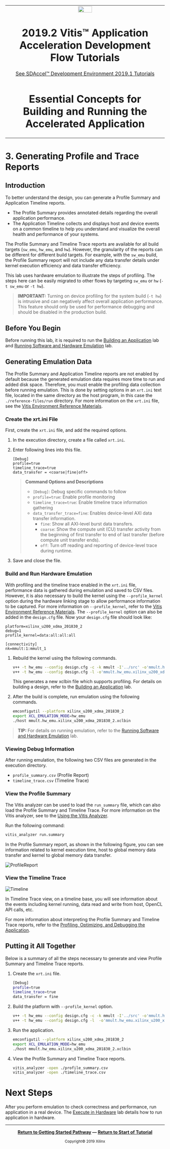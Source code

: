 ﻿<table>
 <tr>
   <td align="center"><img src="https://www.xilinx.com/content/dam/xilinx/imgs/press/media-kits/corporate/xilinx-logo.png" width="30%"/><h1>2019.2 Vitis™ Application Acceleration Development Flow Tutorials</h1>
   <a href="https://github.com/Xilinx/SDAccel-Tutorials/branches/all">See SDAccel™ Development Environment 2019.1 Tutorials</a>
   </td>
 </tr>
 <tr>
 <td align="center"><h1>Essential Concepts for Building and Running the Accelerated Application</h1>
 </td>
 </tr>
</table>

# 3. Generating Profile and Trace Reports

## Introduction

To better understand the design, you can generate a Profile Summary and Application Timeline reports.  

* The Profile Summary provides annotated details regarding the overall application performance.  
* The Application Timeline collects and displays host and device events on a common timeline to help you understand and visualize the overall health and performance of your systems.

The Profile Summary and Timeline Trace reports are available for all build targets (`sw_emu`, `hw_emu`, and `hw`). However, the granularity of the reports can be different for different build targets. For example, with the `sw_emu` build, the Profile Summary report will not include any data transfer details under kernel execution efficiency and data transfer efficiency.

This lab uses hardware emulation to illustrate the steps of profiling. The steps here can be easily migrated to other flows by targeting `sw_emu` or `hw` (`-t sw_emu` or `-t hw`).

>**IMPORTANT:** Turning on device profiling for the system build (`-t hw`) is intrusive and can negatively affect overall application performance. This feature should only be used for performance debugging and should be disabled in the production build.

## Before You Begin

Before running this lab, it is required to run the [Building an Application](./BuildingAnApplication.md) lab and [Running Software and Hardware Emulation](./Emulation.md) lab.

## Generating Emulation Data

The Profile Summary and Application Timeline reports are not enabled by default because the generated emulation data requires more time to run and added disk space. Therefore, you must enable the profiling data collection before running emulation. This is done by setting options in an `xrt.ini` text file, located in the same directory as the host program, in this case the `./reference-files/run` directory. For more information on the `xrt.ini` file, see the [Vitis Environment Reference Materials](https://www.xilinx.com/html_docs/xilinx2019_2/vitis_doc/yxl1556143111967.html).

### Create the xrt.ini File

First, create the `xrt.ini` file, and add the required options.

1. In the execution directory, create a file called `xrt.ini`.

2. Enter following lines into this file.

   ```
   [Debug]
   profile=true
   timeline_trace=true
   data_transfer = <coarse|fine|off>
   ```

   >**Command Options and Descriptions**
   >
   >* `[Debug]`: Debug specific commands to follow
   >* `profile=true`: Enable profile monitoring
   >* `timeline_trace=true`: Enable timeline trace information gathering
   >* `data_transfer_trace=fine`: Enables device-level AXI data transfer information.
   >   * `fine`: Show all AXI-level burst data transfers.
    >   * `coarse`: Show the compute unit (CU) transfer activity from the beginning of first transfer to end of last transfer (before compute unit transfer ends).
      >   * `off`: Turn off reading and reporting of device-level trace during runtime.

3. Save and close the file.

### Build and Run Hardware Emulation

With profiling and the timeline trace enabled in the `xrt.ini` file, performance data is gathered during emulation and saved to CSV files. However, it is also necessary to build the kernel using the `--profile_kernel` option during the hardware linking stage to allow performance information to be captured. For more information on `--profile_kernel`, refer to the [Vitis Environment Reference Materials](https://www.xilinx.com/html_docs/xilinx2019_2/vitis_doc/yxl1556143111967.html). The `--profile_kernel` option can also be added in the `design.cfg` file. Now your `design.cfg` file should look like:

```
platform=xilinx_u200_xdma_201830_2
debug=1
profile_kernel=data:all:all:all

[connectivity]
nk=mmult:1:mmult_1

```

1. Rebuild the kernel using the following commands.

     ```bash
     v++ -t hw_emu --config design.cfg -c -k mmult -I'../src' -o'mmult.hw_emu.xilinx_u200_xdma_201830_2.xo' '../src/mmult.cpp'
     v++ -t hw_emu --config design.cfg -l -o'mmult.hw_emu.xilinx_u200_xdma_201830_2.xclbin' mmult.hw_emu.xilinx_u200_xdma_201830_2.xo
     ```

   This generates a new xclbin file which supports profiling. For details on building a design, refer to the [Building an Application](./BuildingAnApplication.md) lab.
2. After the build is complete, run emulation using the following commands.  

   ```bash
   emconfigutil --platform xilinx_u200_xdma_201830_2
   export XCL_EMULATION_MODE=hw_emu
   ./host mmult.hw_emu.xilinx_u200_xdma_201830_2.xclbin
   ```

 >**TIP:** For details on running emulation, refer to the [Running Software and Hardware Emulation](./Emulation.md) lab.

### Viewing Debug Information

After running emulation, the following two CSV files are generated in the execution directory.

* `profile_summary.csv` (Profile Report)
* `timeline_trace.csv` (Timeline Trace)

### View the Profile Summary

The Vitis analyzer can be used to load the `run_summary` file, which can also load the Profile Summary and Timeline Trace. For more information on the Vitis analyzer, see to the [Using the Vitis Analyzer](https://www.xilinx.com/html_docs/xilinx2019_2/vitis_doc/jfn1567005096685.html).

Run the following command:

```bash
vitis_analyzer run.summary
```

In the Profile Summary report, as shown in the following figure, you can see information related to kernel execution time, host to global memory data transfer and kernel to global memory data transfer.

  ![ProfileReport](./images/profile_report_vitis.png)

### View the Timeline Trace

   ![Timeline](./images/timeline_trace_vitis.png)

   In Timeline Trace view, on a timeline base, you will see information about the events including kernel running, data read and write from host, OpenCL API calls, etc.

   For more information about interpreting the Profile Summary and Timeline Trace reports, refer to the [Profiling, Optimizing, and Debugging the Application](https://www.xilinx.com/html_docs/xilinx2019_2/vitis_doc/wzc1553475252001.html).

## Putting it All Together

Below is a summary of all the steps necessary to generate and view Profile Summary and Timeline Trace reports.  

1. Create the `xrt.ini` file.

   ```bash
   [Debug]
   profile=true
   timeline_trace=true
   data_transfer = fine
   ```

2. Build the platform with `--profile_kernel` option.

   ```bash
   v++ -t hw_emu --config design.cfg -c -k mmult -I'../src' -o'mmult.hw_emu.xilinx_u200_xdma_201830_2.xo' '../src/mmult.cpp'
   v++ -t hw_emu --config design.cfg -l  -o'mmult.hw_emu.xilinx_u200_xdma_201830_2.xclbin' mmult.hw_emu.xilinx_u200_xdma_201830_2.xo
   ```

3. Run the application.

   ```bash
   emconfigutil --platform xilinx_u200_xdma_201830_2
   export XCL_EMULATION_MODE=hw_emu
   ./host mmult.hw_emu.xilinx_u200_xdma_201830_2.xclbin
   ```

4. View the Profile Summary and Timeline Trace reports.

   ```bash
   vitis_analyzer -open ./profile_summary.csv
   vitis_analyzer -open ./timeline_trace.csv
   ```

# Next Steps

After you perform emulation to check correctness and performance, run application in a real device. The [Execute in Hardware](./HardwareExec.md) lab details how to run application in hardware.
</br>
<hr/>
<p align="center"><b><a href="/docs/vitis-getting-started/">Return to Getting Started Pathway</a> — <a href="./README.md">Return to Start of Tutorial</a></b></p>

<p align="center"><sup>Copyright&copy; 2019 Xilinx</sup></p>
